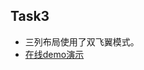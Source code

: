 ## Task3

- 三列布局使用了双飞翼模式。
- [在线demo演示]( http://htmlpreview.github.com/?https://github.com/Front-TURING/BaiDu-IFE/blob/master/Lin/The-First-Stage/task3/index.html)
